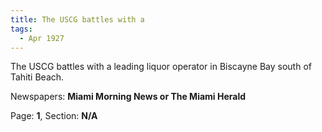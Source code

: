 ```yaml
---  
title: The USCG battles with a  
tags:  
  - Apr 1927  
---  
```

  
The USCG battles with a leading liquor operator in Biscayne Bay south of Tahiti Beach.  
  
Newspapers: **Miami Morning News or The Miami Herald**  
  
Page: **1**, Section: **N/A** 
